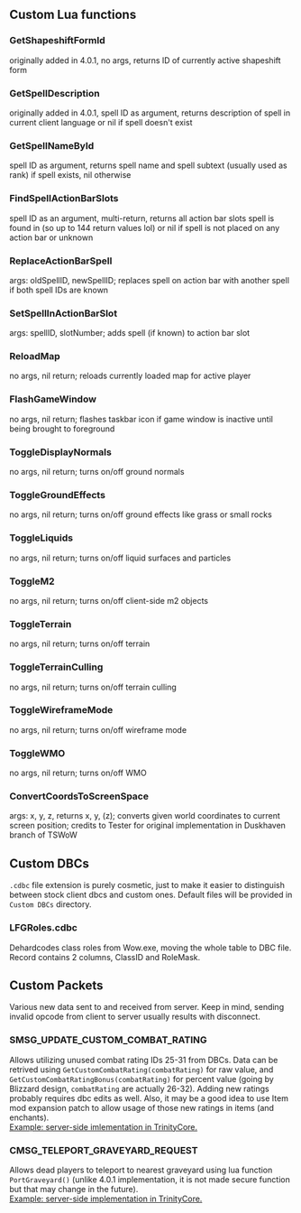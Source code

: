 ## Custom Lua functions  
### GetShapeshiftFormId  
originally added in 4.0.1, no args, returns ID of currently active shapeshift form  
### GetSpellDescription  
originally added in 4.0.1, spell ID as argument, returns description of spell in current client language or nil if spell doesn't exist  
### GetSpellNameById  
spell ID as argument, returns spell name and spell subtext (usually used as rank) if spell exists, nil otherwise
### FindSpellActionBarSlots  
spell ID as an argument, multi-return, returns all action bar slots spell is found in (so up to 144 return values lol) or nil if spell is not placed on any action bar or unknown  
### ReplaceActionBarSpell  
args: oldSpellID, newSpellID; replaces spell on action bar with another spell if both spell IDs are known  
### SetSpellInActionBarSlot  
args: spellID, slotNumber; adds spell (if known) to action bar slot  
### ReloadMap  
no args, nil return; reloads currently loaded map for active player  
### FlashGameWindow  
no args, nil return; flashes taskbar icon if game window is inactive until being brought to foreground  
### ToggleDisplayNormals  
no args, nil return; turns on/off ground normals  
### ToggleGroundEffects  
no args, nil return; turns on/off ground effects like grass or small rocks  
### ToggleLiquids  
no args, nil return; turns on/off liquid surfaces and particles  
### ToggleM2  
no args, nil return; turns on/off client-side m2 objects  
### ToggleTerrain  
no args, nil return; turns on/off terrain  
### ToggleTerrainCulling  
no args, nil return; turns on/off terrain culling  
### ToggleWireframeMode  
no args, nil return; turns on/off wireframe mode  
### ToggleWMO  
no args, nil return; turns on/off WMO  
### ConvertCoordsToScreenSpace  
args: x, y, z, returns x, y, (z); converts given world coordinates to current screen position; credits to Tester for original implementation in Duskhaven branch of TSWoW  
  
## Custom DBCs  
`.cdbc` file extension is purely cosmetic, just to make it easier to distinguish between stock client dbcs and custom ones. Default files will be provided in `Custom DBCs` directory.  
### LFGRoles.cdbc  
Dehardcodes class roles from Wow.exe, moving the whole table to DBC file. Record contains 2 columns, ClassID and RoleMask.  
  
## Custom Packets  
Various new data sent to and received from server. Keep in mind, sending invalid opcode from client to server usually results with disconnect.  
### SMSG_UPDATE_CUSTOM_COMBAT_RATING  
Allows utilizing unused combat rating IDs 25-31 from DBCs. Data can be retrived using `GetCustomCombatRating(combatRating)` for raw value, and `GetCustomCombatRatingBonus(combatRating)` for percent value (going by Blizzard design, `combatRating` are actually 26-32). Adding new ratings probably requires dbc edits as well. Also, it may be a good idea to use Item mod expansion patch to allow usage of those new ratings in items (and enchants).  
[Example: server-side imlementation in TrinityCore.](https://github.com/Aleist3r-s-Org/tc-fork/compare/3.3.5...Aleist3r-s-Org:tc-fork:custom-packets-combat-ratings)  
### CMSG_TELEPORT_GRAVEYARD_REQUEST  
Allows dead players to teleport to nearest graveyard using lua function `PortGraveyard()` (unlike 4.0.1 implementation, it is not made secure function but that may change in the future).  
[Example: server-side implementation in TrinityCore.](https://github.com/Aleist3r-s-Org/tc-fork/compare/3.3.5...Aleist3r-s-Org:tc-fork:custom-packets-port-graveyard)  
